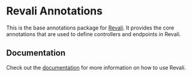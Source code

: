 # Revali Annotations

This is the base annotations package for [Revali](https://pub.dev/packages/revali). It provides the core annotations that are used to define controllers and endpoints in Revali.

## Documentation

Check out the [documentation](https://www.revali.dev) for more information on how to use Revali.
